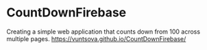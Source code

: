 # CountDownFirebase
Creating a simple web application that counts down from 100 across multiple pages.
https://vuntsova.github.io/CountDownFirebase/
